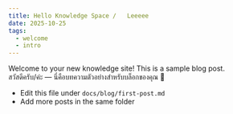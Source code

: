 ```yaml
---
title: Hello Knowledge Space /   Leeeee
date: 2025-10-25
tags:
  - welcome
  - intro
---
```


Welcome to your new knowledge site! This is a sample blog post.  
สวัสดีครับ/ค่ะ — นี่คือบทความตัวอย่างสำหรับบล็อกของคุณ 🎉

- Edit this file under `docs/blog/first-post.md`
- Add more posts in the same folder
